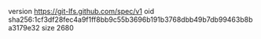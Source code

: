 version https://git-lfs.github.com/spec/v1
oid sha256:1cf3df28fec4a9f1ff8bb9c55b3696b191b3768dbb49b7db99463b8ba3179e32
size 2680
